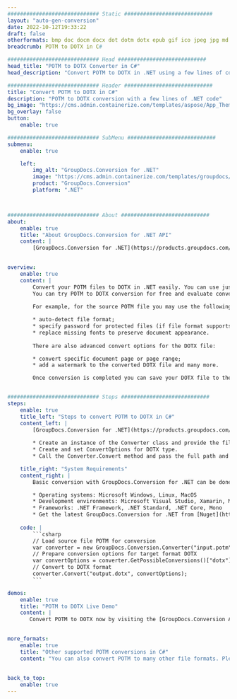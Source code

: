 ```yaml
---
############################# Static ############################
layout: "auto-gen-conversion"
date: 2022-10-12T19:33:22
draft: false
otherformats: bmp doc docm docx dot dotm dotx epub gif ico jpeg jpg md odt ott pdf png psd rtf tex tif tiff txt xps
breadcrumb: POTM to DOTX in C#

############################# Head ############################
head_title: "POTM to DOTX Converter in C#"
head_description: "Convert POTM to DOTX in .NET using a few lines of code. Use the GroupDocs Document Conversion API to convert over 160 file formats."

############################# Header ############################
title: "Convert POTM to DOTX in C#"
description: "POTM to DOTX conversion with a few lines of .NET code"
bg_image: "https://cms.admin.containerize.com/templates/aspose/App_Themes/V3/images/bg/header1.png"
bg_overlay: false
button:
    enable: true

############################# SubMenu ############################
submenu:
    enable: true

    left:
        img_alt: "GroupDocs.Conversion for .NET"
        image: "https://cms.admin.containerize.com/templates/groupdocs/images/product-logos/90x90-noborder/groupdocs-conversion-net.png"
        product: "GroupDocs.Conversion"
        platform: ".NET"



############################# About ############################
about:
    enable: true
    title: "About GroupDocs.Conversion for .NET API"
    content: |
        [GroupDocs.Conversion for .NET](https://products.groupdocs.com/conversion/net/) can be used to convert Microsoft Word, Excel, PowerPoint, PDF, Visio and other formats. GroupDocs.Conversion is a standalone API that is suitable for back-end and internal systems where high performance is required. It does not depend on any software such as Microsoft or Open Office.
    

overview:
    enable: true
    content: |
        Convert your POTM files to DOTX in .NET easily. You can use just a couple of C# code lines in any platform of your choice like - Windows, Linux, macOS.
        You can try POTM to DOTX conversion for free and evaluate conversion results quality.  Along with simple file conversion scenarios you can try more advanced options for loading source POTM file and for saving output DOTX result. 
        
        For example, for the source POTM file you may use the following load options:

        * auto-detect file format;
        * specify password for protected files (if file format supports it);
        * replace missing fonts to preserve document appearance.
        
        There are also advanced convert options for the DOTX file:

        * convert specific document page or page range;
        * add a watermark to the converted DOTX file and many more.

        Once conversion is completed you can save your DOTX file to the local file path or any third-party storage like FTP, Amazon S3, Google Drive, Dropbox etc. Please note - to convert POTM to DOTX there is no need for any additional software installed - like MS Office, Open Office, Adobe Acrobat Reader etc.


############################# Steps ############################
steps:
    enable: true
    title_left: "Steps to convert POTM to DOTX in C#"
    content_left: |
        [GroupDocs.Conversion for .NET](https://products.groupdocs.com/conversion/net/) makes it easy for developers to convert a POTM file to DOTX with a few lines of code.
        
        * Create an instance of the Converter class and provide the file POTM with the full path
        * Create and set ConvertOptions for DOTX type.
        * Call the Converter.Convert method and pass the full path and format (DOTX) as a parameter

    title_right: "System Requirements"
    content_right: |
        Basic conversion with GroupDocs.Conversion for .NET can be done in just a few simple steps. Our APIs are supported on all major platforms and operating systems. Before executing the code below, make sure you have the following prerequisites installed on your system.

        * Operating systems: Microsoft Windows, Linux, MacOS
        * Development environments: Microsoft Visual Studio, Xamarin, MonoDevelop
        * Frameworks: .NET Framework, .NET Standard, .NET Core, Mono
        * Get the latest GroupDocs.Conversion for .NET from [Nuget](https://www.nuget.org/packages/groupdocs.conversion)
         
    code: |
        ```csharp    
        // Load source file POTM for conversion
        var converter = new GroupDocs.Conversion.Converter("input.potm");
        // Prepare conversion options for target format DOTX
        var convertOptions = converter.GetPossibleConversions()["dotx"].ConvertOptions;
        // Convert to DOTX format
        converter.Convert("output.dotx", convertOptions);
        ```

demos:
    enable: true
    title: "POTM to DOTX Live Demo"
    content: |
       Convert POTM to DOTX now by visiting the [GroupDocs.Conversion App](https://products.groupdocs.app/conversion/family) website. Online demo has the following advantages
          

more_formats:
    enable: true
    title: "Other supported POTM conversions in C#"
    content: "You can also convert POTM to many other file formats. Please see the list below."
       
       
back_to_top:
    enable: true
---
```

